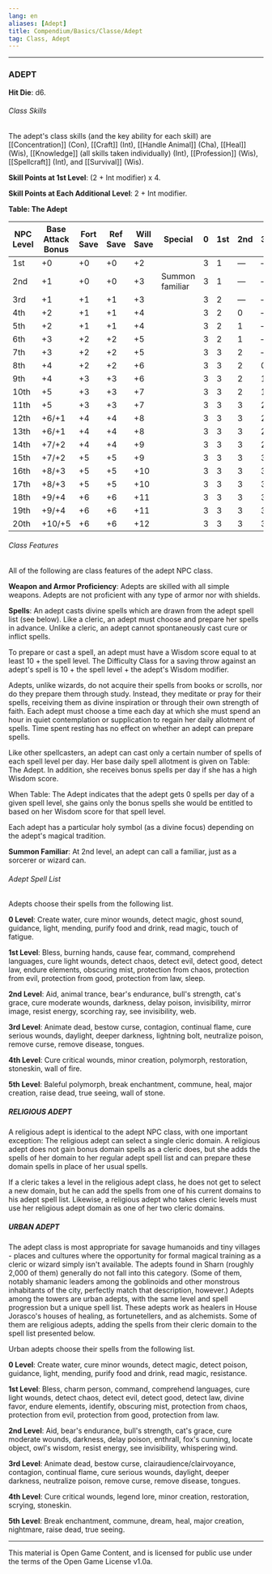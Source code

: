 ```yaml
---
lang: en
aliases: [Adept]
title: Compendium/Basics/Classe/Adept
tag: Class, Adept
---
```


---

### ADEPT



**Hit Die**: d6.

###### Class Skills

The adept's class skills (and the key ability for each skill) are [[Concentration]] (Con), [[Craft]] (Int), [[Handle Animal]] (Cha), [[Heal]] (Wis), [[Knowledge]] (all skills taken individually) (Int), [[Profession]] (Wis), [[Spellcraft]] (Int), and [[Survival]] (Wis).

**Skill Points at 1st Level**: (2 + Int modifier) x 4.

**Skill Points at Each Additional Level**: 2 + Int modifier.

**Table: The Adept**

|NPC Level|Base  <br>Attack Bonus|Fort  <br>Save|Ref  <br>Save|Will  <br>Save|Special|0|  1st | 2nd  | 3rd  | 4th  | 5th  |
|---|---|---|---|---|---|---|---|---|---|---|---|
|1st|+0|+0|+0|+2||3|1|—|—|—|—|
|2nd|+1|+0|+0|+3|Summon familiar|3|1|—|—|—|—|
|3rd|+1|+1|+1|+3||3|2|—|—|—|—|
|4th|+2|+1|+1|+4||3|2|0|—|—|—|
|5th|+2|+1|+1|+4||3|2|1|—|—|—|
|6th|+3|+2|+2|+5||3|2|1|—|—|—|
|7th|+3|+2|+2|+5||3|3|2|—|—|—|
|8th|+4|+2|+2|+6||3|3|2|0|—|—|
|9th|+4|+3|+3|+6||3|3|2|1|—|—|
|10th|+5|+3|+3|+7||3|3|2|1|—|—|
|11th|+5|+3|+3|+7||3|3|3|2|—|—|
|12th|+6/+1|+4|+4|+8||3|3|3|2|0|—|
|13th|+6/+1|+4|+4|+8||3|3|3|2|1|—|
|14th|+7/+2|+4|+4|+9||3|3|3|2|1|—|
|15th|+7/+2|+5|+5|+9||3|3|3|3|2|—|
|16th|+8/+3|+5|+5|+10||3|3|3|3|2|0|
|17th|+8/+3|+5|+5|+10||3|3|3|3|2|1|
|18th|+9/+4|+6|+6|+11||3|3|3|3|2|1|
|19th|+9/+4|+6|+6|+11||3|3|3|3|3|2|
|20th|+10/+5|+6|+6|+12||3|3|3|3|3|2|

###### Class Features

All of the following are class features of the adept NPC class.

**Weapon and Armor Proficiency**: Adepts are skilled with all simple weapons. Adepts are not proficient with any type of armor nor with shields.

**Spells**: An adept casts divine spells which are drawn from the adept spell list (see below). Like a cleric, an adept must choose and prepare her spells in advance. Unlike a cleric, an adept cannot spontaneously cast cure or inflict spells.

To prepare or cast a spell, an adept must have a Wisdom score equal to at least 10 + the spell level. The Difficulty Class for a saving throw against an adept's spell is 10 + the spell level + the adept's Wisdom modifier.

Adepts, unlike wizards, do not acquire their spells from books or scrolls, nor do they prepare them through study. Instead, they meditate or pray for their spells, receiving them as divine inspiration or through their own strength of faith. Each adept must choose a time each day at which she must spend an hour in quiet contemplation or supplication to regain her daily allotment of spells. Time spent resting has no effect on whether an adept can prepare spells.

Like other spellcasters, an adept can cast only a certain number of spells of each spell level per day. Her base daily spell allotment is given on Table: The Adept. In addition, she receives bonus spells per day if she has a high Wisdom score.

When Table: The Adept indicates that the adept gets 0 spells per day of a given spell level, she gains only the bonus spells she would be entitled to based on her Wisdom score for that spell level.

Each adept has a particular holy symbol (as a divine focus) depending on the adept's magical tradition.

**Summon Familiar**: At 2nd level, an adept can call a familiar, just as a sorcerer or wizard can.

###### Adept Spell List

Adepts choose their spells from the following list.

**0 Level**: Create water, cure minor wounds, detect magic, ghost sound, guidance, light, mending, purify food and drink, read magic, touch of fatigue.

**1st Level**: Bless, burning hands, cause fear, command, comprehend languages, cure light wounds, detect chaos, detect evil, detect good, detect law, endure elements, obscuring mist, protection from chaos, protection from evil, protection from good, protection from law, sleep.

**2nd Level**: Aid, animal trance, bear's endurance, bull's strength, cat's grace, cure moderate wounds, darkness, delay poison, invisibility, mirror image, resist energy, scorching ray, see invisibility, web.

**3rd Level**: Animate dead, bestow curse, contagion, continual flame, cure serious wounds, daylight, deeper darkness, lightning bolt, neutralize poison, remove curse, remove disease, tongues.

**4th Level**: Cure critical wounds, minor creation, polymorph, restoration, stoneskin, wall of fire.

**5th Level**: Baleful polymorph, break enchantment, commune, heal, major creation, raise dead, true seeing, wall of stone.

##### RELIGIOUS ADEPT

A religious adept is identical to the adept NPC class, with one important exception: The religious adept can select a single cleric domain. A religious adept does not gain bonus domain spells as a cleric does, but she adds the spells of her domain to her regular adept spell list and can prepare these domain spells in place of her usual spells.

If a cleric takes a level in the religious adept class, he does not get to select a new domain, but he can add the spells from one of his current domains to his adept spell list. Likewise, a religious adept who takes cleric levels must use her religious adept domain as one of her two cleric domains.

##### URBAN ADEPT

The adept class is most appropriate for savage humanoids and tiny villages - places and cultures where the opportunity for formal magical training as a cleric or wizard simply isn't available. The adepts found in Sharn (roughly 2,000 of them) generally do not fall into this category. (Some of them, notably shamanic leaders among the goblinoids and other monstrous inhabitants of the city, perfectly match that description, however.) Adepts among the towers are urban adepts, with the same level and spell progression but a unique spell list. These adepts work as healers in House Jorasco's houses of healing, as fortunetellers, and as alchemists. Some of them are religious adepts, adding the spells from their cleric domain to the spell list presented below.

Urban adepts choose their spells from the following list.

**0 Level**: Create water, cure minor wounds, detect magic, detect poison, guidance, light, mending, purify food and drink, read magic, resistance.

**1st Level**: Bless, charm person, command, comprehend languages, cure light wounds, detect chaos, detect evil, detect good, detect law, divine favor, endure elements, identify, obscuring mist, protection from chaos, protection from evil, protection from good, protection from law.

**2nd Level**: Aid, bear's endurance, bull's strength, cat's grace, cure moderate wounds, darkness, delay poison, enthrall, fox's cunning, locate object, owl's wisdom, resist energy, see invisibility, whispering wind.

**3rd Level**: Animate dead, bestow curse, clairaudience/clairvoyance, contagion, continual flame, cure serious wounds, daylight, deeper darkness, neutralize poison, remove curse, remove disease, tongues.

**4th Level**: Cure critical wounds, legend lore, minor creation, restoration, scrying, stoneskin.

**5th Level**: Break enchantment, commune, dream, heal, major creation, nightmare, raise dead, true seeing.

---

This material is Open Game Content, and is licensed for public use under
the terms of the Open Game License v1.0a.
